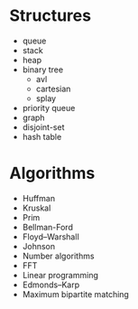 Structures
=====

* queue
* stack
* heap
* binary tree 
  * avl
  * cartesian
  * splay
* priority queue
* graph
* disjoint-set
* hash table

Algorithms
=====

* Huffman
* Kruskal
* Prim
* Bellman-Ford
* Floyd–Warshall
* Johnson
* Number algorithms
* FFT
* Linear programming
* Edmonds–Karp
* Maximum bipartite matching


